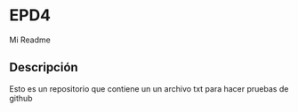 # EPD4
Mi Readme

## Descripción
Esto es un repositorio que contiene un un archivo txt para hacer pruebas de github
